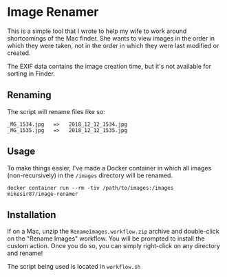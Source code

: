 # Image Renamer

This is a simple tool that I wrote to help my wife to work around shortcomings of the Mac finder. She wants to view images in the order in which they were taken, not in the order in which they were last modified or created.

The EXIF data contains the image creation time, but it's not available for sorting in Finder.

## Renaming

The script will rename files like so:

```
_MG_1534.jpg   =>   2018_12_12_1534.jpg
_MG_1535.jpg   =>   2018_12_12_1535.jpg
```

## Usage

To make things easier, I've made a Docker container in which all images (non-recursively) in the `/images` directory will be renamed.

```
docker container run --rm -tiv /path/to/images:/images mikesir87/image-renamer
```

## Installation

If on a Mac, unzip the `RenameImages.workflow.zip` archive and double-click on the "Rename Images" workflow. You will be prompted to install the custom action. Once you do so, you can simply right-click on any directory and rename!

The script being used is located in `workflow.sh`
